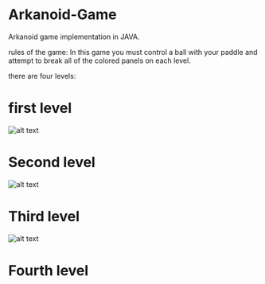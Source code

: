 # Arkanoid-Game
Arkanoid game implementation in JAVA.

rules of the game:
In this game you must control a ball with your paddle and attempt to break all of the colored panels on each level.

there are four levels:
# first level
![alt text](https://user-images.githubusercontent.com/72384896/183864997-aff885a5-7357-4118-876e-66322fb6aad8.png)

# Second level
![alt text](https://user-images.githubusercontent.com/72384896/183865511-a0b988b1-ad90-484f-ba29-d58751159855.png)

# Third level
![alt text](https://user-images.githubusercontent.com/72384896/183865759-0b952acb-f87b-43fc-af66-717d3fe0e698.png)

# Fourth level
